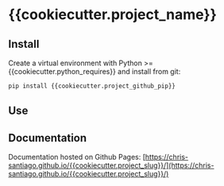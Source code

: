 # {{cookiecutter.project_name}}

## Install

Create a virtual environment with Python >= {{cookiecutter.python_requires}} and install from git:

```bash
pip install {{cookiecutter.project_github_pip}}
```

## Use


## Documentation

Documentation hosted on Github Pages: [https://chris-santiago.github.io/{{cookiecutter.project_slug}}/](https://chris-santiago.github.io/{{cookiecutter.project_slug}}/)
